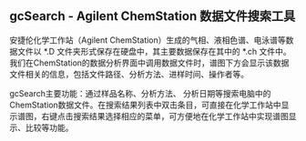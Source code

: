 ## gcSearch - Agilent ChemStation 数据文件搜索工具

安捷伦化学工作站（Agilent ChemStation）生成的气相、液相色谱、电泳谱等数据文件以 *.D 文件夹形式保存在硬盘中，其主要数据保存在其中的 *.ch 文件中。我们在ChemStation的数据分析界面中调用数据文件时，谱图下方会显示该数据文件相关的信息，包括文件路径、分析方法、进样时间、操作者等。

gcSearch主要功能：通过样品名称、分析方法、 分析日期等搜索电脑中的ChemStation数据文件。在搜索结果列表中双击条目，可直接在化学工作站中显示谱图，右键点击搜索结果选择相应的菜单，可方便地在化学工作站中实现谱图显示、比较等功能。
